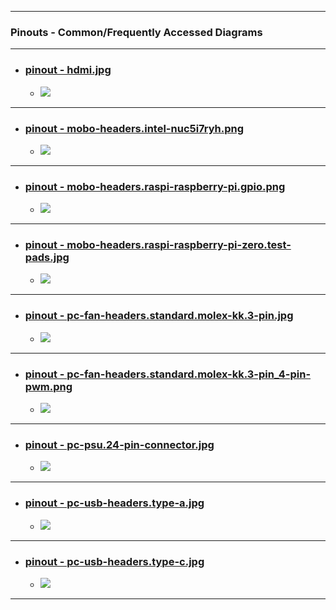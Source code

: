 <!-- ------------------------------------------------------------ ---

This file (on GitHub):   https://github.com/mcavallo-git/Coding/tree/main/pinouts/README.md

--- ------------------------------------------------------------- -->

***

### Pinouts - Common/Frequently Accessed Diagrams

<hr />

- ### [pinout - hdmi.jpg](https://www.veritlabs.com/itresources/diagrams/hdmi_pinout.gif)
  - <img src="pinout - hdmi.jpg" />

<hr />

- ### [pinout - mobo-headers.intel-nuc5i7ryh.png](https://www.intel.com/content/www/us/en/support/articles/000006933/intel-nuc.html)
  - <img src="https://github.com/mcavallo-git/Coding/raw/main/pinouts/pinout - mobo-headers.intel-nuc5i7ryh.png" />

 <hr />

- ### [pinout - mobo-headers.raspi-raspberry-pi.gpio.png](https://www.raspberrypi.com/documentation/computers/raspberry-pi.html)
  - <img src="https://github.com/mcavallo-git/Coding/raw/main/pinouts/pinout - mobo-headers.raspi-raspberry-pi.gpio.png" />

<hr />

- ### [pinout - mobo-headers.raspi-raspberry-pi-zero.test-pads.jpg](https://www.raspberrypi.com/documentation/computers/raspberry-pi.html)
  - <img src="https://github.com/mcavallo-git/Coding/raw/main/pinouts/pinout - mobo-headers.raspi-raspberry-pi-zero.test-pads.jpg" />

<hr />

- ### [pinout - pc-fan-headers.standard.molex-kk.3-pin.jpg](https://www.dell.com/community/image/serverpage/image-id/8636i1F8E1EC34080C415?v=1.0)
  - <img src="https://github.com/mcavallo-git/Coding/raw/main/pinouts/pinout - pc-fan-headers.standard.molex-kk.3-pin.jpg" />

<hr />

- ### [pinout - pc-fan-headers.standard.molex-kk.3-pin_4-pin-pwm.png](https://www.arctic.de/us/faq/detail/what-is-the-pin-assignment)
  - <img src="https://github.com/mcavallo-git/Coding/raw/main/pinouts/pinout - pc-fan-headers.standard.molex-kk.3-pin_4-pin-pwm.png" />

<hr />

- ### [pinout - pc-psu.24-pin-connector.jpg](https://www.lifewire.com/thmb/6YH6BMOfXnyhMgxQ-qU8yIOFqP4=/2200x1467/filters:fill(auto,1)/atx-24-pin-12v-power-supply-pinout-2624578-bd809482596447b7afa7c63232719560.png)
  - <img src="https://github.com/mcavallo-git/Coding/raw/main/pinouts/pinout - pc-psu.24-pin-connector.jpg" />

<hr />

- ### [pinout - pc-usb-headers.type-a.jpg](https://i.stack.imgur.com/3ybBV.jpg)
  - <img src="https://github.com/mcavallo-git/Coding/raw/main/pinouts/pinout - pc-usb-headers.type-a.jpg" />

<hr />

- ### [pinout - pc-usb-headers.type-c.jpg](https://en.wikipedia.org/wiki/USB#Connector_type_quick_reference)
  - <img src="https://github.com/mcavallo-git/Coding/raw/main/pinouts/pinout - pc-usb-headers.type-c.jpg" />

***